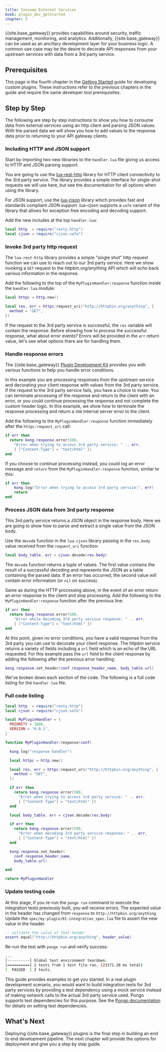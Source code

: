 ```yaml
---
title: Consume External Services
book: plugin_dev_getstarted
chapter: 5
---
```


{{site.base_gateway}} provides capabilities around security, traffic management, 
monitoring, and analytics. Additionally, {{site.base_gateway}} can be used as an 
ancillary development layer for your business logic. A common use case may be the 
desire to decorate API responses from your upstream services with data from a 
3rd party service. 

## Prerequisites

This page is the fourth chapter in the [Getting Started](/gateway/{{page.gateway_release}}/plugin-development/get-started/index) 
guide for developing custom plugins. These instructions refer to the previous chapters in the guide and require the same
developer tool prerequisites.

## Step by Step

The following are step by step instructions to show you how to consume data from external 
services using an http client and parsing JSON values. With the parsed data we will
show you how to add values to the response data prior to returning to your
API gateway clients.

### Including HTTP and JSON support

Start by importing two new libraries to the `handler.lua` file giving us access to 
HTTP and JSON parsing support. 

You are going to use the [lua-rest-http](https://github.com/ledgetech/lua-resty-http)
library for HTTP client connectivity to the 3rd party service. The library
provides a simple interface for single-shot requests we will use here, but see the
documentation for all options when using the library.

For JSON support, use the [lua-cjson](https://github.com/mpx/lua-cjson) library
which provides fast and standards compliant JSON support. lua-cjson supports
a `safe` variant of the library that allows for exception free encoding and decoding
support. 

Add the new includes at the top `handler.lua`:

```lua
local http  = require("resty.http")
local cjson = require("cjson.safe")
```

### Invoke 3rd party http request

The `lua-rest-http` library provides a simple "single shot" http request
function we can use to reach out to our 3rd party service. Here we show
invoking a `GET` request to the _httpbin.org/anything_ API which will 
echo back various information in the response.

Add the following to the top of the `MyPluginHandler:response` function inside the
`handler.lua` module:

```lua
local httpc = http.new()

local res, err = httpc:request_uri("http://httpbin.org/anything", {
  method = "GET",
})
```

If the request to the 3rd party service is successful, the `res` 
variable will contain the response. Before showing how to process the 
successful response, what about error events?
Errors will be provided in the `err` return value, let's see what 
options there are for handling them.

### Handle response errors

The {{site.base_gateway}} 
[Plugin Development Kit](/gateway/{{page.release_version}}/plugin-development/pdk/)
provides you with various functions to help you handle error conditions.

In this example you are processing responses from the upstream service
and decorating your client response with values from the 3rd party service. 
If the request to the 3rd party service fails, you have a choice to make. 
You can terminate processing of the response and return to the client with 
an error, or you could continue processing the response and not complete the 
custom header logic. In this example, we show how to terminate the
response processing and return a `500` internal server error to the client.

Add the following to the `MyPluginHandler:response` function immediately
after the `httpc:request_uri` call:

```lua
if err then
  return kong.response.error(500,
    "Error when trying to access 3rd party service: " .. err,
    { ["Content-Type"] = "text/html" })
end
```

If you choose to continue processing instead, you could log an 
error message and `return` from the `MyPluginHandler:response` function, 
similar to this:

```lua
if err then
    kong.log("Error when trying to access 3rd party service:", err)
    return
end
```

### Process JSON data from 3rd party response

This 3rd party service returns a JSON object in the
response body. Here we are going to show how to parse and extract a 
single value from the JSON body.

Use the `decode` function in the `lua-cjson` library passing in the
`res.body` value received from the `request_uri` function:

```lua
local body_table, err = cjson.decode(res.body)
```

The `decode` function returns a tuple of values. The first value contains the 
result of a successful decoding and represents the JSON as a table containing 
the parsed data. If an error has occurred, the second value will contain 
error information (or `nil` on success).

Same as during the HTTP processing above, in the event of an error return an 
error response to the client and stop processing. Add the following to 
the `MyPluginHandler:response` function after the previous line:

```lua
if err then
  return kong.response.error(500,
    "Error while decoding 3rd party service response: " .. err,
    { ["Content-Type"] = "text/html" })
end
```

At this point, given no error conditions, you have a valid response from the 
3rd party you can use to decorate your client response. The _httpbin_ service returns
a variety of fields including a `url` field which is an echo of the URL requested.
For this example pass the `url` field to the client response by adding the following 
after the previous error handling:

```lua
kong.response.set_header(conf.response_header_name, body_table.url)
```

We've broken down each section of the code.  The following is a full code
listing for the `handler.lua` file.

### Full code listing

```lua
local http  = require("resty.http")
local cjson = require("cjson.safe")

local MyPluginHandler = {
  PRIORITY = 1000,
  VERSION = "0.0.1",
}

function MyPluginHandler:response(conf)

  kong.log("response handler")

  local httpc = http.new()

  local res, err = httpc:request_uri("http://httpbin.org/anything", {
    method = "GET",
  })

  if err then
    return kong.response.error(500,
      "Error when trying to access 3rd party service: " .. err,
      { ["Content-Type"] = "text/html" })
  end

  local body_table, err = cjson.decode(res.body)

  if err then
    return kong.response.error(500,
      "Error when decoding 3rd party service response: " .. err,
      { ["Content-Type"] = "text/html" })
  end

  kong.response.set_header(
    conf.response_header_name,
    body_table.url)

end

return MyPluginHandler
```

### Update testing code

At this stage, if you re-run the `pongo run` command to execute
the integration tests previously built, you will receive errors. The
expected value in the header has changed from `response` to 
`http://httpbin.org/anything`. Update the 
`spec/my-plugin/01-integration_spec.lua` file to assert the new
value in the header.

```lua
-- validate the value of that header
assert.equal("http://httpbin.org/anything", header_value)
```

Re-run the test with `pongo run` and verify success:

```sh
...
[----------] Global test environment teardown.
[==========] 2 tests from 1 test file ran. (23171.28 ms total)
[  PASSED  ] 2 tests.
```

This guide provides examples to get you started. In a real plugin development 
scenario, you would want to build integration tests for 3rd party services by 
providing a test dependency using a mock service instead
of making network calls to the actual 3rd party service used. Pongo supports 
test dependencies for this purpose. See the 
[Pongo documentation](https://github.com/Kong/kong-pongo?tab=readme-ov-file#test-dependencies) 
for details on setting test dependencies.

## What's Next

Deploying {{site.base_gateway}} plugins is the final step in building an end to end
development pipeline. The next chapter will provide the options for deployment
and give you a step by step guide.

